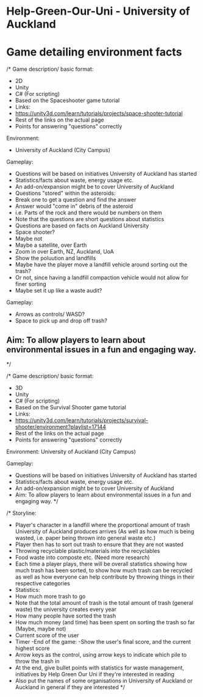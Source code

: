 # Help-Green-Our-Uni - University of Auckland
# Game detailing environment facts
/*
Game description/ basic format:
- 2D
- Unity
 - C# (For scripting) 
 - Based on the Spaceshooter game tutorial
 - Links:
  - https://unity3d.com/learn/tutorials/projects/space-shooter-tutorial
  - Rest of the links on the actual page 
- Points for answering "questions" correctly

Environment:
- University of Auckland (City Campus)

Gameplay:
- Questions will be based on initiatives University of Auckland has started
- Statistics/facts about waste, energy usage etc.
 - An add-on/expansion might be to cover University of Auckland
- Questions "stored" within the asteroids:
 - Break one to get a question and find the answer
 - Answer would "come in" debris of the asteroid
  - i.e. Parts of the rock and there would be numbers on them
  - Note that the questions are short questions about statistics
 - Questions are based on facts on Auckland University
 - Space shooter?
  - Maybe not
  - Maybe a satellite, over Earth
   - Zoom in over Earth, NZ, Auckland, UoA
   - Show the poluution and landfills
  - Maybe have the player move a landfill vehicle around sorting out the trash?
   - Or not, since having a landfill compaction vehicle would not allow for finer sorting
   - Maybe set it up like a waste audit?
  
 Gameplay:
- Arrows as controls/ WASD?
- Space to pick up and drop off trash?

Aim: To allow players to learn about environmental issues in a fun and engaging way.
 - 
*/

/*
Game description/ basic format:
- 3D
- Unity
- C# (For scripting)
- Based on the Survival Shooter game tutorial
- Links: 
 - https://unity3d.com/learn/tutorials/projects/survival-shooter/environment?playlist=17144
 - Rest of the links on the actual page
- Points for answering "questions" correctly

Environment:
University of Auckland (City Campus)

Gameplay:
- Questions will be based on initiatives University of Auckland has started
- Statistics/facts about waste, energy usage etc.
- An add-on/expansion might be to cover University of Auckland
- Aim: To allow players to learn about environmental issues in a fun and engaging way.
*/

/* 
Storyline:
- Player's character in a landfill where the proportional amount of trash University of Auckland produces arrives (As well as how much is being wasted, i.e. paper being thrown into general waste etc.)
- Player then has to sort out trash to ensure that they are not wasted
 - Throwing recyclable plastic/materials into the recyclables
 - Food waste into composte etc. (Need more research)
- Each time a player plays, there will be overall statistics showing how much trash has been sorted, to show how much trash can be recycled as well as how everyone can help contribute by throwing things in their respective categories
- Statistics:
 - How much more trash to go
 - Note that the total amount of trash is the total amount of trash (general waste) the university creates every year
 - How many people have sorted the trash
 - How much money (and time) has been spent on sorting the trash so far (Maybe, maybe not)
 - Current score of the user
 - Timer
-End of the game:
-Show the user's final score, and the current highest score
- Arrow keys as the control, using arrow keys to indicate which pile to throw the trash in
- At the end, give bullet points with statistics for waste management, initiatives by Help Green Our Uni if they're interested in reading
- Also put the names of some organisations in University of Auckland or Auckland in general if they are interested
*/
